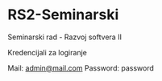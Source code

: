 # RS2-Seminarski
Seminarski rad - Razvoj softvera II


Kredencijali za logiranje

Mail: admin@mail.com
Password: password
